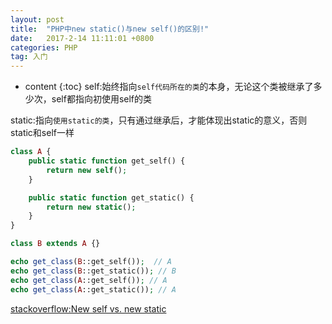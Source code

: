 ```yaml
---
layout: post
title:  "PHP中new static()与new self()的区别!"
date:   2017-2-14 11:11:01 +0800
categories: PHP
tag: 入门
---
```


* content
{:toc}
self:始终指向`self代码所在的类`的本身，无论这个类被继承了多少次，self都指向初使用self的类

static:指向`使用static的类`，只有通过继承后，才能体现出static的意义，否则static和self一样

```PHP
class A {
    public static function get_self() {
        return new self();
    }

    public static function get_static() {
        return new static();
    }
}

class B extends A {}

echo get_class(B::get_self());  // A
echo get_class(B::get_static()); // B
echo get_class(A::get_self()); // A
echo get_class(A::get_static()); // A
```

[stackoverflow:New self vs. new static](http://stackoverflow.com/questions/5197300/new-self-vs-new-static) 




